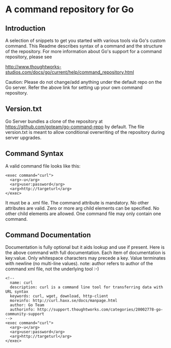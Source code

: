 A command repository for Go
===========================

Introduction
------------
A selection of snippets to get you started with various tools via Go's custom command. This Readme
describes syntax of a command and the structure of the repository. For more information about Go's
support for a command repository, please see

<http://www.thoughtworks-studios.com/docs/go/current/help/command_repository.html>

Caution: Please do not change/add anything under the default repo on the Go server. Refer the above
link for setting up your own command repository.

Version.txt
-----------
Go Server bundles a clone of the repository at <https://github.com/goteam/go-command-repo> by
default. The file version.txt is meant to allow conditional overwriting of the repository during
server upgrades.

Command Syntax
--------------
A valid command file looks like this:

    <exec command="curl">
      <arg>-u</arg>
      <arg>user:password</arg>
      <arg>http://targeturl</arg>
    </exec>

It must be a .xml file. The command attribute is mandatory. No other attributes are valid. Zero or more
arg child elements can be specified. No other child elements are allowed. One command file may only
contain one command.

Command Documentation
---------------------
Documentation is fully optional but it aids lookup and use if present. Here is the above command with
full documentation. Each item of documentation is key:value. Only whitespace characters may
precede a key. Value terminates with newline (no multi-line values). note: author refers to author of
the command xml file, not the underlying tool :-)

    <!--
      name: curl
      description: curl is a command line tool for transferring data with URL syntax
      keywords: curl, wget, download, http-client
      moreinfo: http://curl.haxx.se/docs/manpage.html
      author: Go Team
      authorinfo: http://support.thoughtworks.com/categories/20002778-go-community-support
    -->
    <exec command="curl">
      <arg>-u</arg>
      <arg>user:password</arg>
      <arg>http://targeturl</arg>
    </exec>
